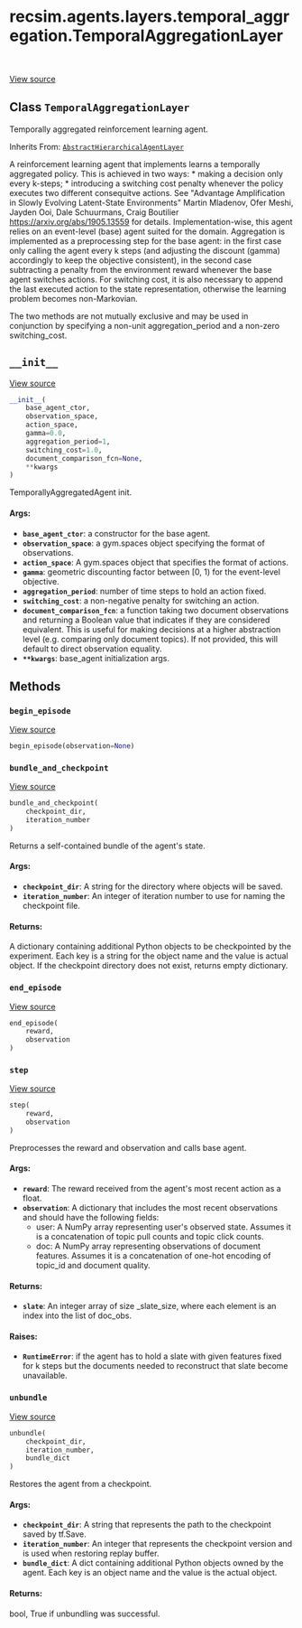 <div itemscope itemtype="http://developers.google.com/ReferenceObject">
<meta itemprop="name" content="recsim.agents.layers.temporal_aggregation.TemporalAggregationLayer" />
<meta itemprop="path" content="Stable" />
<meta itemprop="property" content="__init__"/>
<meta itemprop="property" content="begin_episode"/>
<meta itemprop="property" content="bundle_and_checkpoint"/>
<meta itemprop="property" content="end_episode"/>
<meta itemprop="property" content="step"/>
<meta itemprop="property" content="unbundle"/>
</div>

# recsim.agents.layers.temporal_aggregation.TemporalAggregationLayer

<table class="tfo-notebook-buttons tfo-api" align="left">
</table>

<a target="_blank" href="https://github.com/google-research/recsim/tree/master/recsim//agents/layers/temporal_aggregation.py">View
source</a>

## Class `TemporalAggregationLayer`

Temporally aggregated reinforcement learning agent.

Inherits From:
[`AbstractHierarchicalAgentLayer`](../../../../recsim/agent/AbstractHierarchicalAgentLayer.md)

<!-- Placeholder for "Used in" -->

A reinforcement learning agent that implements learns a temporally aggregated
policy. This is achieved in two ways: * making a decision only every k-steps; *
introducing a switching cost penalty whenever the policy executes two different
consequitve actions. See "Advantage Amplification in Slowly Evolving
Latent-State Environments" Martin Mladenov, Ofer Meshi, Jayden Ooi, Dale
Schuurmans, Craig Boutilier https://arxiv.org/abs/1905.13559 for details.
Implementation-wise, this agent relies on an event-level (base) agent suited for
the domain. Aggregation is implemented as a preprocessing step for the base
agent: in the first case only calling the agent every k steps (and adjusting the
discount (gamma) accordingly to keep the objective consistent), in the second
case subtracting a penalty from the environment reward whenever the base agent
switches actions. For switching cost, it is also necessary to append the last
executed action to the state representation, otherwise the learning problem
becomes non-Markovian.

The two methods are not mutually exclusive and may be used in conjunction by
specifying a non-unit aggregation_period and a non-zero switching_cost.

<h2 id="__init__"><code>__init__</code></h2>

<a target="_blank" href="https://github.com/google-research/recsim/tree/master/recsim//agents/layers/temporal_aggregation.py">View
source</a>

```python
__init__(
    base_agent_ctor,
    observation_space,
    action_space,
    gamma=0.0,
    aggregation_period=1,
    switching_cost=1.0,
    document_comparison_fcn=None,
    **kwargs
)
```

TemporallyAggregatedAgent init.

#### Args:

*   <b>`base_agent_ctor`</b>: a constructor for the base agent.
*   <b>`observation_space`</b>: a gym.spaces object specifying the format of
    observations.
*   <b>`action_space`</b>: A gym.spaces object that specifies the format of
    actions.
*   <b>`gamma`</b>: geometric discounting factor between [0, 1) for the
    event-level objective.
*   <b>`aggregation_period`</b>: number of time steps to hold an action fixed.
*   <b>`switching_cost`</b>: a non-negative penalty for switching an action.
*   <b>`document_comparison_fcn`</b>: a function taking two document
    observations and returning a Boolean value that indicates if they are
    considered equivalent. This is useful for making decisions at a higher
    abstraction level (e.g. comparing only document topics). If not provided,
    this will default to direct observation equality.
*   <b>`**kwargs`</b>: base_agent initialization args.

## Methods

<h3 id="begin_episode"><code>begin_episode</code></h3>

<a target="_blank" href="https://github.com/google-research/recsim/tree/master/recsim//agent.py">View
source</a>

```python
begin_episode(observation=None)
```

<h3 id="bundle_and_checkpoint"><code>bundle_and_checkpoint</code></h3>

<a target="_blank" href="https://github.com/google-research/recsim/tree/master/recsim//agent.py">View
source</a>

```python
bundle_and_checkpoint(
    checkpoint_dir,
    iteration_number
)
```

Returns a self-contained bundle of the agent's state.

#### Args:

*   <b>`checkpoint_dir`</b>: A string for the directory where objects will be
    saved.
*   <b>`iteration_number`</b>: An integer of iteration number to use for naming
    the checkpoint file.

#### Returns:

A dictionary containing additional Python objects to be checkpointed by the
experiment. Each key is a string for the object name and the value is actual
object. If the checkpoint directory does not exist, returns empty dictionary.

<h3 id="end_episode"><code>end_episode</code></h3>

<a target="_blank" href="https://github.com/google-research/recsim/tree/master/recsim//agent.py">View
source</a>

```python
end_episode(
    reward,
    observation
)
```

<h3 id="step"><code>step</code></h3>

<a target="_blank" href="https://github.com/google-research/recsim/tree/master/recsim//agents/layers/temporal_aggregation.py">View
source</a>

```python
step(
    reward,
    observation
)
```

Preprocesses the reward and observation and calls base agent.

#### Args:

*   <b>`reward`</b>: The reward received from the agent's most recent action as
    a float.
*   <b>`observation`</b>: A dictionary that includes the most recent
    observations and should have the following fields:
    -   user: A NumPy array representing user's observed state. Assumes it is a
        concatenation of topic pull counts and topic click counts.
    -   doc: A NumPy array representing observations of document features.
        Assumes it is a concatenation of one-hot encoding of topic_id and
        document quality.

#### Returns:

*   <b>`slate`</b>: An integer array of size _slate_size, where each element is
    an index into the list of doc_obs.

#### Raises:

*   <b>`RuntimeError`</b>: if the agent has to hold a slate with given features
    fixed for k steps but the documents needed to reconstruct that slate become
    unavailable.

<h3 id="unbundle"><code>unbundle</code></h3>

<a target="_blank" href="https://github.com/google-research/recsim/tree/master/recsim//agent.py">View
source</a>

```python
unbundle(
    checkpoint_dir,
    iteration_number,
    bundle_dict
)
```

Restores the agent from a checkpoint.

#### Args:

*   <b>`checkpoint_dir`</b>: A string that represents the path to the checkpoint
    saved by tf.Save.
*   <b>`iteration_number`</b>: An integer that represents the checkpoint version
    and is used when restoring replay buffer.
*   <b>`bundle_dict`</b>: A dict containing additional Python objects owned by
    the agent. Each key is an object name and the value is the actual object.

#### Returns:

bool, True if unbundling was successful.
